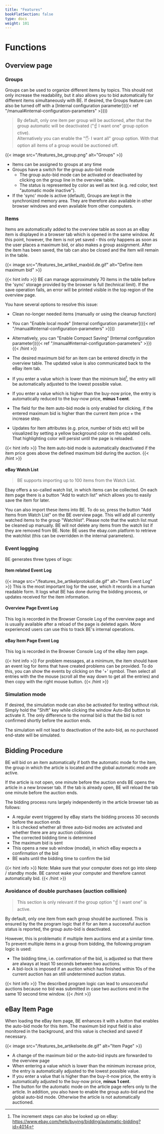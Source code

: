 ```yaml
---
title: "Features"
bookFlatSection: false
type: docs
weight: 101
---
```


# Functions

## Overview page

### Groups

Groups can be used to organize different items by topics.
This should not only increase the readability, but it also allows you to bid automatically for different items simultaneously with BE.
If desired, the Groups feature can also be turned off with a [Internal configuration parameter]({{< ref "/manual#internal-configuration-parameters" >}}))

> By default, only one item per group will be auctioned, after that the group automatic will be deactivated ("☝️ I want one" group option ctive).  
> Alternatively you can enable the "🖐️ I want all" group option.
> With that option all items of a group would be auctioned off.
 
{{< image src="/features_be_group.png" alt="Groups" >}}

- Items can be assigned to groups at any time
- Groups have a switch for the group auto-bid mode
  - The group auto-bid mode can be activated or deactivated by clicking on the group line in the overview table.
  - The status is represented by color as well as text (e.g. red color, text "automatic mode inactive").
- If the 'sync' mode is active (default), Groups are kept in the synchronized memory area.
  They are therefore also available in other browser windows and even available from other computers.

### Items

Items are automatically added to the overview table as soon as an eBay item is displayed in a browser tab which is
opened in the same window. At this point, however, the item is not yet saved - this only happens as soon as the user
places a maximum bid, or also makes a group assignment. After the item has been saved, the tab can also be closed
and the item will remain in the table.

{{< image src="/features_be_artikel_maxbid.de.gif" alt="Define item maximum bid" >}}

{{< hint info >}}
BE can manage approximately 70 items in the table before the 'sync' storage provided by the browser is full (technical limit).
If the save operation fails, an error will be printed visible in the top region of the overview page.

You have several options to resolve this issue:
- Clean no-longer needed items (manually or using the cleanup function)
- You can "Enable local mode" [Internal configuration parameter]({{< ref "/manual#internal-configuration-parameters" >}}))
- Alternatively, you can "Enable Compact Saving" [Internal configuration parameter]({{< ref "/manual#internal-configuration-parameters" >}})
{{< /hint >}}

- The desired maximum bid for an item can be entered directly in the overview table.
  The updated value is also communicated back to the eBay item tab.
- If you enter a value which is lower than the minimum bid[^1], the entry will be automatically adjusted to the
  lowest possible value.
- If you enter a value which is higher than the buy-now price, the entry is automatically 
  reduced to the buy-now price, **minus 1 cent**.
- The field for the item auto-bid mode is only enabled for clicking, if the entered maximum bid is higher than
  the current item price + the increase step.
- Updates for Item attributes (e.g. price, number of bids etc) will be visualized by setting a yellow background color
  on the updated cells. That highlighting color will persist until the page is reloaded.

{{< hint info >}}
The item auto-bid mode is automatically deactivated if the item price goes above the defined maximum bid during the auction.
{{< /hint >}}

#### eBay Watch List

> BE supports importing up to 100 items from the Watch List.

Ebay offers a so-called watch list, in which items can be collected. On each item page there is a button
"Add to watch list" which allows you to easily save the item for later.

You can also import these items into BE. To do so, press the button "Add Items from Watch List" on the BE overview page.
This will add all currently watched items to the group "Watchlist".
Please note that the watch list must be cleaned up manually. BE will not delete any items from the watch list if they are removed from BE.
Note: BE uses the ebay.com platform to retrieve the watchlist (this can be overridden in the internal parameters).

### Event logging

BE generates three types of logs:

#### Item related Event Log

{{< image src="/features_be_artikelprotokoll.de.gif" alt="Item Event Log" >}}
This is the most important log for the user, which it records in a human readable form.
It logs what BE has done during the bidding process, or updates received for the item information.

#### Overview Page Event Log

This log is recorded in the Browser Console Log of the overview page and is usually available after a reload
of the page is deleted again. More experienced users can use this to track BE's internal operations.

#### eBay Item Page Event Log

This log is recorded in the Browser Console Log of the eBay item page.

{{< hint info >}}
For problem messages, at a minimum, the item should have an event log for items that have created problems
can be provided. To do this, you can show the events by clicking on the '+' symbol. Then select all entries with the
the mouse (scroll all the way down to get all the entries) and then copy with the right mouse button.
{{< /hint >}}

### Simulation mode

If desired, the simulation mode can also be activated for testing without risk.
Simply hold the "Shift" key while clicking the window Auto-Bid button to activate it.
The only difference to the normal bid is that the bid is not confirmed shortly before the auction ends.

The simulation will not lead to deactivation of the auto-bid, as no purchased end-state will be simulated.

## Bidding Procedure

BE will bid on an item automatically if both the automatic mode for the item, the group in which the article is located
and the global automatic mode are active. 

If the article is not open, one minute before the auction ends BE opens the article in a new browser tab.
If the tab is already open, BE will reload the tab one minute before the auction ends.

The bidding process runs largely independently in the article browser tab as follows:

- A regular event triggered by eBay starts the bidding process 30 seconds before the auction ends
- It is checked whether all three auto-bid modes are activated and whether there are any auction collisions
- The corrected bidding time is determined
- The maximum bid is sent
- This opens a new sub window (modal), in which eBay expects a confirmation of the bid
- BE waits until the bidding time to confirm the bid

{{< hint info >}}
Note: Make sure that your computer does not go into sleep / standby mode.
BE cannot wake your computer and therefore cannot automatically bid.
{{< /hint >}}

### Avoidance of double purchases (auction collision)

> This section is only relevant if the group option "☝️ I want one" is active.

By default, only one item from each group should be auctioned.
This is ensured by the the program logic that if for an item a successful auction status is reported, the group auto-bid is deactivated.

However, this is problematic if multiple item auctions end at a similar time.
To prevent multiple items in a group from bidding, the following program logic is used:

- The bidding time, i.e. confirmation of the bid, is adjusted so that there are always at least 10 seconds between two auctions.
- A bid-lock is imposed if an auction which has finished within 10s of the current auction has an still undetermined auction status. 
  
{{< hint info >}}
The described program logic can lead to unsuccessful auctions because no bid was submitted in case two auctions end in the same 10 second time window.
{{< /hint >}}

## eBay Item Page

When loading the eBay item page, BE enhances it with a button that enables the auto-bid mode for this item.
The maximum bid input field is also monitored in the background, and this value is checked and saved if necessary. 

{{< image src="/features_be_artikelseite.de.gif" alt="Item Page" >}}

- A change of the maximum bid or the auto-bid inputs are forwarded to the overview page
- When entering a value which is lower than the minimum increase price, the entry is automatically adjusted to the lowest possible value.
- If you enter a value that is higher than the buy-it-now price, the entry is automatically 
  adjusted to the buy-now price, **minus 1 cent**.
- The button for the automatic mode on the article page refers only to the article.
  In addition, you also have to enable the group auto-bid and the global auto-bid mode.
  Otherwise the article is not automatically auctioned. 

[^1]: The increment steps can also be looked up on eBay: https://www.ebay.com/help/buying/bidding/automatic-bidding?id=4014 